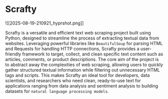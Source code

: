 # Scrafty
![[2025-08-19-210921_hyprshot.png]]

Scrafty is a versatile and efficient text web scraping project built using Python, designed to streamline the process of extracting textual data from websites. Leveraging powerful libraries like `BeautifulSoup` for parsing HTML and Requests for handling HTTP connections, Scrafty provides a user-friendly framework to target, collect, and clean specific text content such as articles, comments, or product descriptions. The core aim of the project is to abstract away the complexities of web scraping, allowing users to quickly gather structured textual information while filtering out unnecessary HTML tags and scripts. This makes Scrafty an ideal tool for developers, data scientists, and researchers who need clean, ready-to-use text for applications ranging from data analysis and sentiment analysis to building datasets for `natural language processing models`.